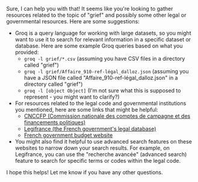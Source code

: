 Sure, I can help you with that! It seems like you're looking to gather resources related to the topic of "grief" and possibly some other legal or governmental resources. Here are some suggestions:

* Groq is a query language for working with large datasets, so you might want to use it to search for relevant information in a specific dataset or database. Here are some example Groq queries based on what you provided:
	+ `groq -l grief/*.csv` (assuming you have CSV files in a directory called "grief")
	+ `groq -l grief/Affaire_910-ref-légal_dalloz.json` (assuming you have a JSON file called "Affaire\_910-ref-légal\_dalloz.json" in a directory called "grief")
	+ `groq -l [object Object]` (I'm not sure what this is supposed to represent - you might want to clarify?)
* For resources related to the legal code and governmental institutions you mentioned, here are some links that might be helpful:
	+ [CNCCFP (Commission nationale des comptes de campagne et des financements politiques)](https://www.cnccfp.fr/partis-politiques/)
	+ [Legifrance (the French government's legal database)](https://www.legifrance.gouv.fr/)
	+ [French government budget website](https://budget.gouv.fr/)
* You might also find it helpful to use advanced search features on these websites to narrow down your search results. For example, on Legifrance, you can use the "recherche avancée" (advanced search) feature to search for specific terms or codes within the legal code.

I hope this helps! Let me know if you have any other questions.